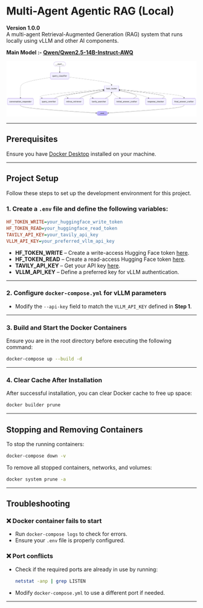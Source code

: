 # Multi-Agent Agentic RAG (Local)
**Version 1.0.0**  
A multi-agent Retrieval-Augmented Generation (RAG) system that runs locally using vLLM and other AI components.  

**Main Model :- [Qwen/Qwen2.5-14B-Instruct-AWQ](https://huggingface.co/Qwen/Qwen2.5-14B-Instruct-AWQ)**

![Graph Structure](./assets/graph_visualization.png)

---

## **Prerequisites**
Ensure you have [Docker Desktop](https://www.docker.com/products/docker-desktop/) installed on your machine.  

---

## **Project Setup**
Follow these steps to set up the development environment for this project.  

### **1. Create a `.env` file and define the following variables:**
```ini
HF_TOKEN_WRITE=your_huggingface_write_token
HF_TOKEN_READ=your_huggingface_read_token
TAVILY_API_KEY=your_tavily_api_key
VLLM_API_KEY=your_preferred_vllm_api_key
```
- **HF_TOKEN_WRITE** – Create a write-access Hugging Face token [here](https://huggingface.co/settings/tokens).  
- **HF_TOKEN_READ** – Create a read-access Hugging Face token [here](https://huggingface.co/settings/tokens).  
- **TAVILY_API_KEY** – Get your API key [here](https://tavily.com/).  
- **VLLM_API_KEY** – Define a preferred key for vLLM authentication.  

---

### **2. Configure `docker-compose.yml` for vLLM parameters**
- Modify the `--api-key` field to match the `VLLM_API_KEY` defined in **Step 1**.  

---

### **3. Build and Start the Docker Containers**
Ensure you are in the root directory before executing the following command:  
```bash
docker-compose up --build -d
```

---

### **4. Clear Cache After Installation**
After successful installation, you can clear Docker cache to free up space:  
```bash
docker builder prune
```

---

## **Stopping and Removing Containers**
To stop the running containers:  
```bash
docker-compose down -v
```
To remove all stopped containers, networks, and volumes:  
```bash
docker system prune -a
```

---

## **Troubleshooting**
### ❌ **Docker container fails to start**  
- Run `docker-compose logs` to check for errors.  
- Ensure your `.env` file is properly configured.  

### ❌ **Port conflicts**  
- Check if the required ports are already in use by running:  
  ```bash
  netstat -anp | grep LISTEN
  ```
- Modify `docker-compose.yml` to use a different port if needed.  

---